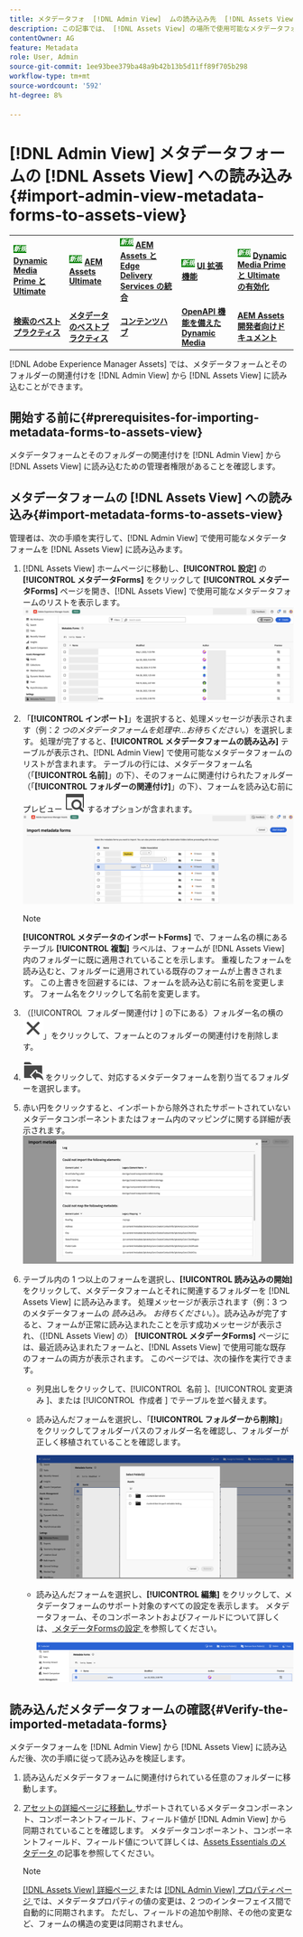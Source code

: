 ```yaml
---
title: メタデータフォ  [!DNL Admin View]  ムの読み込み先  [!DNL Assets View]
description: この記事では、 [!DNL Assets View] の場所で使用可能なメタデータフォームを読み込む方法  [!DNL Admin View]  ついて説明します。
contentOwner: AG
feature: Metadata
role: User, Admin
source-git-commit: 1ee93bee379ba48a9b42b13b5d11ff89f705b298
workflow-type: tm+mt
source-wordcount: '592'
ht-degree: 8%

---
```



# [!DNL Admin View] メタデータフォームの [!DNL Assets View] への読み込み {#import-admin-view-metadata-forms-to-assets-view}

<table>
    <tr>
        <td>
            <sup style= "background-color:#008000; color:#FFFFFF; font-weight:bold"><i>新規</i></sup> <a href="/help/assets/dynamic-media/dm-prime-ultimate.md"><b>Dynamic Media Prime と Ultimate</b></a>
        </td>
        <td>
            <sup style= "background-color:#008000; color:#FFFFFF; font-weight:bold"><i>新規</i></sup> <a href="/help/assets/assets-ultimate-overview.md"><b>AEM Assets Ultimate</b></a>
        </td>
        <td>
            <sup style= "background-color:#008000; color:#FFFFFF; font-weight:bold"><i>新規</i></sup> <a href="/help/assets/integrate-aem-assets-edge-delivery-services.md"><b>AEM Assets と Edge Delivery Services の統合</b></a>
        </td>
        <td>
            <sup style= "background-color:#008000; color:#FFFFFF; font-weight:bold"><i>新規</i></sup> <a href="/help/assets/aem-assets-view-ui-extensibility.md"><b>UI 拡張機能</b></a>
        </td>
          <td>
            <sup style= "background-color:#008000; color:#FFFFFF; font-weight:bold"><i>新規</i></sup> <a href="/help/assets/dynamic-media/enable-dynamic-media-prime-and-ultimate.md"><b>Dynamic Media Prime と Ultimate の有効化</b></a>
        </td>
    </tr>
    <tr>
        <td>
            <a href="/help/assets/search-best-practices.md"><b>検索のベストプラクティス</b></a>
        </td>
        <td>
            <a href="/help/assets/metadata-best-practices.md"><b>メタデータのベストプラクティス</b></a>
        </td>
        <td>
            <a href="/help/assets/product-overview.md"><b>コンテンツハブ</b></a>
        </td>
        <td>
            <a href="/help/assets/dynamic-media-open-apis-overview.md"><b>OpenAPI 機能を備えた Dynamic Media</b></a>
        </td>
        <td>
            <a href="https://developer.adobe.com/experience-cloud/experience-manager-apis/"><b>AEM Assets 開発者向けドキュメント</b></a>
        </td>
    </tr>
</table>

[!DNL Adobe Experience Manager Assets] では、メタデータフォームとそのフォルダーの関連付けを [!DNL Admin View] から [!DNL Assets View] に読み込むことができます。

## 開始する前に{#prerequisites-for-importing-metadata-forms-to-assets-view}

メタデータフォームとそのフォルダーの関連付けを [!DNL Admin View] から [!DNL Assets View] に読み込むための管理者権限があることを確認します。

## メタデータフォームの [!DNL Assets View] への読み込み{#import-metadata-forms-to-assets-view}

管理者は、次の手順を実行して、[!DNL Admin View] で使用可能なメタデータフォームを [!DNL Assets View] に読み込みます。

1. [!DNL Assets View] ホームページに移動し、**[!UICONTROL 設定]** の **[!UICONTROL メタデータForms]** をクリックして **[!UICONTROL メタデータForms]** ページを開き、[!DNL Assets View] で使用可能なメタデータフォームのリストを表示します。
   ![ メタデータフォームページ ](/help/assets/assets/metadata-forms-page.png)
1. 「**[!UICONTROL インポート]**」を選択すると、処理メッセージが表示されます（例：*2 つのメタデータフォームを処理中…お待ちください。*）を選択します。 処理が完了すると、**[!UICONTROL メタデータフォームの読み込み]** テーブルが表示され、[!DNL Admin View] で使用可能なメタデータフォームのリストが含まれます。 テーブルの行には、メタデータフォーム名（「**[!UICONTROL 名前]**」の下）、そのフォームに関連付けられたフォルダー（「**[!UICONTROL フォルダーの関連付け]**」の下）、フォームを読み込む前にプレビュー ![ プレビュー ](/help/assets/assets/Preview.svg) するオプションが含まれます。
   ![ メタデータFormsの読み込みページ ](/help/assets/assets/import-metadata-forms-page.png)

   >[!NOTE]
   > 
   > **[!UICONTROL メタデータのインポートForms]** で、フォーム名の横にあるテーブル **[!UICONTROL 複製]** ラベルは、フォームが [!DNL Assets View] 内のフォルダーに既に適用されていることを示します。 重複したフォームを読み込むと、フォルダーに適用されている既存のフォームが上書きされます。 この上書きを回避するには、フォームを読み込む前に名前を変更します。 フォーム名をクリックして名前を変更します。
1. （[!UICONTROL &#x200B; フォルダー関連付け &#x200B;] の下にある）フォルダー名の横の ![ フォルダーを選択 ](/help/assets/assets/x.svg)」をクリックして、フォームとのフォルダーの関連付けを削除します。
1. ![ フォルダーを選択 ](/help/assets/assets/add-to-folder.svg) をクリックして、対応するメタデータフォームを割り当てるフォルダーを選択します。
1. 赤い円をクリックすると、インポートから除外されたサポートされていないメタデータコンポーネントまたはフォーム内のマッピングに関する詳細が表示されます。
   ![ メタデータFormsの読み込みページ ](/help/assets/assets/unsupported-import-elements.png)
1. テーブル内の 1 つ以上のフォームを選択し、**[!UICONTROL 読み込みの開始]** をクリックして、メタデータフォームとそれに関連するフォルダーを [!DNL Assets View] に読み込みます。 処理メッセージが表示されます（例：3 つのメタデータフォームの *読み込み。 お待ちください。*）。読み込みが完了すると、フォームが正常に読み込まれたことを示す成功メッセージが表示され、（[!DNL Assets View] の） **[!UICONTROL メタデータForms]** ページには、最近読み込まれたフォームと、[!DNL Assets View] で使用可能な既存のフォームの両方が表示されます。 このページでは、次の操作を実行できます。
   * 列見出しをクリックして、[!UICONTROL &#x200B; 名前 &#x200B;]、[!UICONTROL &#x200B; 変更済み &#x200B;]、または [!UICONTROL &#x200B; 作成者 &#x200B;] でテーブルを並べ替えます。
   * 読み込んだフォームを選択し、「**[!UICONTROL フォルダーから削除]**」をクリックしてフォルダーパスのフォルダー名を確認し、フォルダーが正しく移植されていることを確認します。

     ![ メタデータフォームページの確認 ](/help/assets/assets/confirm-ported-folder.png)
   * 読み込んだフォームを選択し、**[!UICONTROL 編集]** をクリックして、メタデータフォームのサポート対象のすべての設定を表示します。 メタデータフォーム、そのコンポーネントおよびフィールドについて詳しくは、[ メタデータFormsの設定 ](https://experienceleague.adobe.com/ja/docs/experience-manager-assets-essentials/help/metadata#metadata-forms) を参照してください。

     ![ メタデータフォームページの確認 ](/help/assets/assets/verify-metadata-forms-page.png)

## 読み込んだメタデータフォームの確認{#Verify-the-imported-metadata-forms}

メタデータフォームを [!DNL Admin View] から [!DNL Assets View] に読み込んだ後、次の手順に従って読み込みを検証します。

1. 読み込んだメタデータフォームに関連付けられている任意のフォルダーに移動します。
1. [ アセットの詳細ページに移動し ](/help/assets/navigate-assets-view.md#preview-assets) サポートされているメタデータコンポーネント、コンポーネントフィールド、フィールド値が [!DNL Admin View] から同期されていることを確認します。 メタデータコンポーネント、コンポーネントフィールド、フィールド値について詳しくは、[Assets Essentials のメタデータ ](https://experienceleague.adobe.com/ja/docs/experience-manager-assets-essentials/help/metadata) の記事を参照してください。

   >[!NOTE]
   >
   > [[!DNL Assets View]  詳細ページ ](https://experienceleague.adobe.com/ja/docs/experience-manager-cloud-service/content/assets/assets-view/metadata-assets-view#metadata-forms) または [[!DNL Admin View]  プロパティページ ](https://experienceleague.adobe.com/ja/docs/experience-manager-65/content/assets/administer/metadata-schemas) では、メタデータプロパティの値の変更は、2 つのインターフェイス間で自動的に同期されます。 ただし、フィールドの追加や削除、その他の変更など、フォームの構造の変更は同期されません。